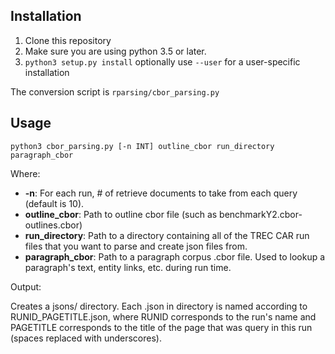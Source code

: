 
## Installation
1. Clone this repository
2. Make sure you are using python 3.5 or later.
3. `python3 setup.py install`  optionally use `--user` for a user-specific installation

The conversion script is  `rparsing/cbor_parsing.py`


## Usage

```
python3 cbor_parsing.py [-n INT] outline_cbor run_directory paragraph_cbor
```

Where:

* **-n**: For each run, # of retrieve documents to take from each query (default is 10).
* **outline_cbor**: Path to outline cbor file (such as benchmarkY2.cbor-outlines.cbor)
* **run_directory**: Path to a directory containing all of the TREC CAR run files that you want to parse and create json files from. 
* **paragraph_cbor**: Path to a paragraph corpus .cbor file. Used to lookup a paragraph's text, entity links, etc. during run time.

Output:

Creates a jsons/ directory. Each .json in directory is named according to RUNID_PAGETITLE.json, where RUNID corresponds to the run's name and PAGETITLE corresponds to the title of the page that was query in this run (spaces replaced with underscores).
